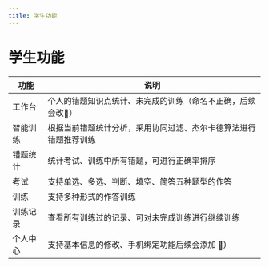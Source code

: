 ```yaml
---
title: 学生功能
---
```


# 学生功能


| 功能   | 说明                                                                                                                          |
|------|-----------------------------------------------------------------------------------------------------------------------------|
| 工作台  | 个人的错题知识点统计、未完成的训练（命名不正确，后续会改<font style="vertical-align: inherit;"><font style="vertical-align: inherit;">🙈</font></font>） |
| 智能训练 | 根据当前错题统计分析，采用协同过滤、杰尔卡德算法进行错题推荐训练                                                                                            |
| 错题统计 | 统计考试、训练中所有错题，可进行正确率排序                                                                                                       |
| 考试   | 支持单选、多选、判断、填空、简答五种题型的作答                                                                                                     |
| 训练   | 支持多种形式的作答训练                                                                                                                 |
| 训练记录 | 查看所有训练过的记录、可对未完成训练进行继续训练                                                                                                    |
| 个人中心 | 支持基本信息的修改、手机绑定功能后续会添加 <font style="vertical-align: inherit;"><font style="vertical-align: inherit;">🙈</font></font>）|




